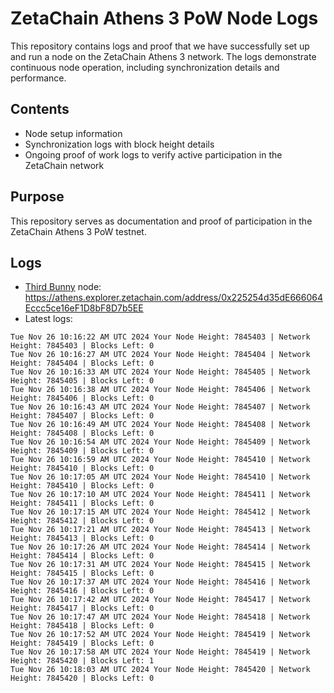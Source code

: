 # ZetaChain Athens 3 PoW Node Logs
This repository contains logs and proof that we have successfully set up and run a node on the ZetaChain Athens 3 network. The logs demonstrate continuous node operation, including synchronization details and performance.

## Contents
- Node setup information
- Synchronization logs with block height details
- Ongoing proof of work logs to verify active participation in the ZetaChain network

## Purpose
This repository serves as documentation and proof of participation in the ZetaChain Athens 3 PoW testnet.

## Logs

- [Third Bunny](https://thirdbunny.xyz/) node: https://athens.explorer.zetachain.com/address/0x225254d35dE666064Eccc5ce16eF1D8bF8D7b5EE
- Latest logs:
```
Tue Nov 26 10:16:22 AM UTC 2024 Your Node Height: 7845403 | Network Height: 7845403 | Blocks Left: 0
Tue Nov 26 10:16:27 AM UTC 2024 Your Node Height: 7845404 | Network Height: 7845404 | Blocks Left: 0
Tue Nov 26 10:16:33 AM UTC 2024 Your Node Height: 7845405 | Network Height: 7845405 | Blocks Left: 0
Tue Nov 26 10:16:38 AM UTC 2024 Your Node Height: 7845406 | Network Height: 7845406 | Blocks Left: 0
Tue Nov 26 10:16:43 AM UTC 2024 Your Node Height: 7845407 | Network Height: 7845407 | Blocks Left: 0
Tue Nov 26 10:16:49 AM UTC 2024 Your Node Height: 7845408 | Network Height: 7845408 | Blocks Left: 0
Tue Nov 26 10:16:54 AM UTC 2024 Your Node Height: 7845409 | Network Height: 7845409 | Blocks Left: 0
Tue Nov 26 10:16:59 AM UTC 2024 Your Node Height: 7845410 | Network Height: 7845410 | Blocks Left: 0
Tue Nov 26 10:17:05 AM UTC 2024 Your Node Height: 7845410 | Network Height: 7845410 | Blocks Left: 0
Tue Nov 26 10:17:10 AM UTC 2024 Your Node Height: 7845411 | Network Height: 7845411 | Blocks Left: 0
Tue Nov 26 10:17:15 AM UTC 2024 Your Node Height: 7845412 | Network Height: 7845412 | Blocks Left: 0
Tue Nov 26 10:17:21 AM UTC 2024 Your Node Height: 7845413 | Network Height: 7845413 | Blocks Left: 0
Tue Nov 26 10:17:26 AM UTC 2024 Your Node Height: 7845414 | Network Height: 7845414 | Blocks Left: 0
Tue Nov 26 10:17:31 AM UTC 2024 Your Node Height: 7845415 | Network Height: 7845415 | Blocks Left: 0
Tue Nov 26 10:17:37 AM UTC 2024 Your Node Height: 7845416 | Network Height: 7845416 | Blocks Left: 0
Tue Nov 26 10:17:42 AM UTC 2024 Your Node Height: 7845417 | Network Height: 7845417 | Blocks Left: 0
Tue Nov 26 10:17:47 AM UTC 2024 Your Node Height: 7845418 | Network Height: 7845418 | Blocks Left: 0
Tue Nov 26 10:17:52 AM UTC 2024 Your Node Height: 7845419 | Network Height: 7845419 | Blocks Left: 0
Tue Nov 26 10:17:58 AM UTC 2024 Your Node Height: 7845419 | Network Height: 7845420 | Blocks Left: 1
Tue Nov 26 10:18:03 AM UTC 2024 Your Node Height: 7845420 | Network Height: 7845420 | Blocks Left: 0
```
